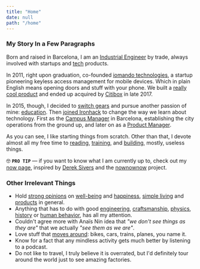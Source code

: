 ```yaml
---
title: "Home"
date: null
path: "/home"
---
```


### My Story In a Few Paragraphs
Born and raised in Barcelona, I am an [Industrial Engineer](/blog/2013/industrial-engineer) by trade, always involved with startups and [tech](/tags/tech) products.

In 2011, right upon graduation, co-founded [iomando technologies](/work/iomando), a startup pioneering keyless access management for mobile devices. Which in plain English means opening doors and stuff with your phone. We built a [really cool product](/work/iomando) and ended up acquired by [Citibox](https://citibox.com/) in late 2017.

In 2015, though, I decided to [switch gears](/blog/2015/stepping-down) and pursue another passion of mine: [education](/tags/education). Then [joined Ironhack](/blog/2015/hi-from-ironhack) to change the way we learn about technology. First as the [Campus Manager](/blog/2017/ironhack-gm) in Barcelona, establishing the city operations from the ground up, and later on as a [Product Manager](/blog/2017/ironhack-from-gm-to-pm).

As you can see, I like starting things from scratch. Other than that, I devote almost all my free time to [reading](/books), [training](https://www.strava.com/athletes/1113999), and [building](https://github.com/MarcCollado), mostly, useless things.

🤓 **`PRO TIP`** — if you want to know what I am currently up to, check out my [now page](/now), inspired by [Derek Sivers](https://sivers.org/) and the [nownownow](https://nownownow.com/) project.


### Other Irrelevant Things
* Hold [strong opinions](/tags/opinion) on [well-being](/tags/health) and [happiness](/tags/happiness), [simple living](/tags/simple) and [products](/tags/product) in general.
* Anything that has to do with good [engineering](/tags/coding), [craftsmanship](/tags/craft), [physics](/tags/physics), [history](/tags/history) or [human behavior](/tags/psychology), has all my attention.
* Couldn't agree more with Anaïs Nin idea that *"we don't see things as they are"* that we actually *"see them as we are"*.
* Love stuff that [moves around](/tags/transport): bikes, cars, trains, planes, you name it.
* Know for a fact that any mindless activity gets much better by listening to a podcast.
* Do not like to travel, I truly believe it is overrated, but I'd definitely tour around the world just to see amazing factories.
